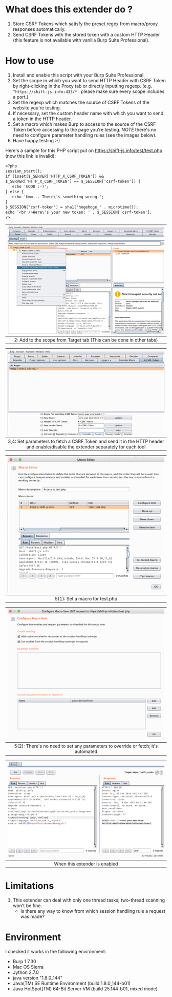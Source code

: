 # What does this extender do ?
1. Store CSRF Tokens which satisfy the preset regex from macro/proxy responses automatically.
2. Send CSRF Tokens with the stored token with a custom HTTP Header (this feature is not available with vanilla Burp Suite Professional).

# How to use

1. Install and enable this script with your Burp Suite Professional.
2. Set the scope in which you want to send HTTP Header with CSRF Token by right-clicking in the Proxy tab or directly inputting regexp. (e.g. ```^https://shift-js.info:433/*``` . please make sure every scope includes a port.)
3. Set the regexp which matches the source of CSRF Tokens of the website you're testing.
4. If necessary, set the custom header name with which you want to send a token in the HTTP header.
5. Set a macro which makes Burp to access to the source of the CSRF Token before accessing to the page you're testing. *NOTE* there's no need to configure parameter handling rules (see the images below).
6. Have happy testing :-)

Here's a sample for this PHP script put on https://shift-js.info/test/test.php (now this link is invalid):
```
<?php
session_start();
if (isset($_SERVER['HTTP_X_CSRF_TOKEN']) && $_SERVER['HTTP_X_CSRF_TOKEN'] == $_SESSION['csrf-token']) {
   echo 'GOOD :-)';
} else {
   echo 'Umm... There\'s something wrong.';
}
$_SESSION['csrf-token'] = sha1('hogehoge_' . microtime());
echo '<br />Here\'s your new token: ' . $_SESSION['csrf-token'];
?>
```

|![Step 2](img/step2.png "Add to the scope from Target tab (This can be done in other tabs)")|
|:--:|
|2: Add to the scope from Target tab (This can be done in other tabs)|

|![Step 3, 4](img/step3-4.png "Set parameters to fetch a CSRF Token and send it in the HTTP header and enable/disable the extender separately for each tool")|
|:--:|
|3,4: Set parameters to fetch a CSRF Token and send it in the HTTP header and enable/disable the extender separately for each tool|

|![Step 5](img/step5.1.png "Set a macro for test.php")|
|:--:|
|5(1): Set a macro for test.php|

|![Step 5](img/step5.2.png "There's no need to set any parameters to override or fetch; it's automated")|
|:--:|
|5(2): There's no need to set any parameters to override or fetch; it's automated|

|![When this extender is working](img/test01.png "When this extender is enabled")|
|:--:|
|When this extender is enabled|


# Limitations

1. This extender can deal with only one thread tasks; two-thread scanning won't be fine.
   - Is there any way to know from which session handling rule a request was made?
   
# Environment
I checked it works in the following environment:

- Burp 1.7.30
- Mac OS Sierra
- Jython 2.7.0
- java version "1.8.0_144"
- Java(TM) SE Runtime Environment (build 1.8.0_144-b01)
- Java HotSpot(TM) 64-Bit Server VM (build 25.144-b01, mixed mode)
